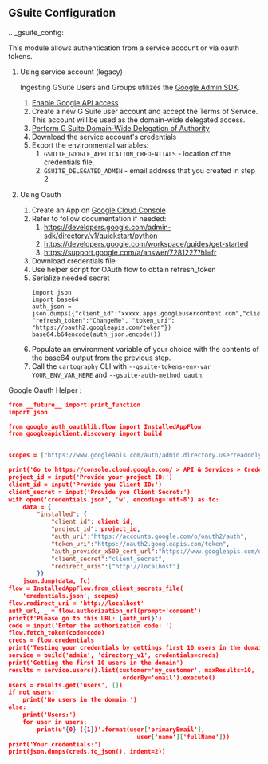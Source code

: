 ## GSuite Configuration

.. _gsuite_config:

This module allows authentication from a service account or via oauth tokens.

1. Using service account (legacy)

    Ingesting GSuite Users and Groups utilizes the [Google Admin SDK](https://developers.google.com/admin-sdk/).

    1. [Enable Google API access](https://support.google.com/a/answer/60757?hl=en)
    1. Create a new G Suite user account and accept the Terms of Service. This account will be used as the domain-wide delegated access.
    1. [Perform G Suite Domain-Wide Delegation of Authority](https://developers.google.com/admin-sdk/directory/v1/guides/delegation)
    1.  Download the service account's credentials
    1.  Export the environmental variables:
        1. `GSUITE_GOOGLE_APPLICATION_CREDENTIALS` - location of the credentials file.
        1. `GSUITE_DELEGATED_ADMIN` - email address that you created in step 2

1. Using Oauth

    1. Create an App on [Google Cloud Console](https://console.cloud.google.com/)
    1. Refer to follow documentation if needed:
        1. https://developers.google.com/admin-sdk/directory/v1/quickstart/python
        1. https://developers.google.com/workspace/guides/get-started
        1. https://support.google.com/a/answer/7281227?hl=fr
    1. Download credentials file
    1. Use helper script for OAuth flow to obtain refresh_token
    1. Serialize needed secret
        ```
        import json
        import base64
        auth_json = json.dumps({"client_id":"xxxxx.apps.googleusercontent.com","client_secret":"ChangeMe", "refresh_token":"ChangeMe", "token_uri": "https://oauth2.googleapis.com/token"})
        base64.b64encode(auth_json.encode())
        ```
    1. Populate an environment variable of your choice with the contents of the base64 output from the previous step.
    1. Call the `cartography` CLI with `--gsuite-tokens-env-var YOUR_ENV_VAR_HERE` and `--gsuite-auth-method oauth`.




Google Oauth Helper :
```json
from __future__ import print_function
import json

from google_auth_oauthlib.flow import InstalledAppFlow
from googleapiclient.discovery import build


scopes = ["https://www.googleapis.com/auth/admin.directory.userreadonly", "https://www.googleapis.com/auth/admin.directory.group.readonly", "https://www.googleapis.com/auth/admin.directory.group.member"]

print('Go to https://console.cloud.google.com/ > API & Services > Credentials and download secrets')
project_id = input('Provide your project ID:')
client_id = input('Provide you Client ID:')
client_secret = input('Provide you Client Secret:')
with open('credentials.json', 'w', encoding='utf-8') as fc:
    data = {
        "installed": {
            "client_id": client_id,
            "project_id": project_id,
            "auth_uri":"https://accounts.google.com/o/oauth2/auth",
            "token_uri":"https://oauth2.googleapis.com/token",
            "auth_provider_x509_cert_url":"https://www.googleapis.com/oauth2/v1/certs",
            "client_secret":"client_secret",
            "redirect_uris":["http://localhost"]
        }}
    json.dump(data, fc)
flow = InstalledAppFlow.from_client_secrets_file(
    'credentials.json', scopes)
flow.redirect_uri = 'http://localhost'
auth_url, _ = flow.authorization_url(prompt='consent')
print(f'Please go to this URL: {auth_url}')
code = input('Enter the authorization code: ')
flow.fetch_token(code=code)
creds = flow.credentials
print('Testing your credentials by gettings first 10 users in the domain ...')
service = build('admin', 'directory_v1', credentials=creds)
print('Getting the first 10 users in the domain')
results = service.users().list(customer='my_customer', maxResults=10,
                                orderBy='email').execute()
users = results.get('users', [])
if not users:
    print('No users in the domain.')
else:
    print('Users:')
    for user in users:
        print(u'{0} ({1})'.format(user['primaryEmail'],
                                    user['name']['fullName']))
print('Your credentials:')
print(json.dumps(creds.to_json(), indent=2))
```

